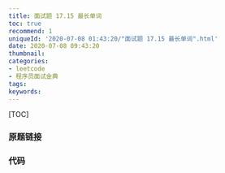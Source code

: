 ```yaml
---
title: 面试题 17.15 最长单词
toc: true
recommend: 1
uniqueId: '2020-07-08 01:43:20/"面试题 17.15 最长单词".html'
date: 2020-07-08 09:43:20
thumbnail:
categories:
- leetcode
- 程序员面试金典
tags:
keywords:
---
```


[TOC]

<!--more-->

### 原题链接



### 代码

```python

```

